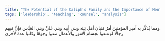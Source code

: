 ```yaml
---
title: "The Potential of the Caliph's Family and the Importance of Mentorship"
tags: ['leadership', 'teaching', 'counsel', "analysis"]
---
```


 ومما يُذكَّر به أمير المؤمنينَ أمرُ فتيان أهل بَيته وبني أبيه وبني عَليٍّ وبني العَبَّاس فإنَّ فيهم رجالًا لو متعوا بجسام الأمور والأعمال سدوا وجوهًا  وكانوا عدة لأخرى
